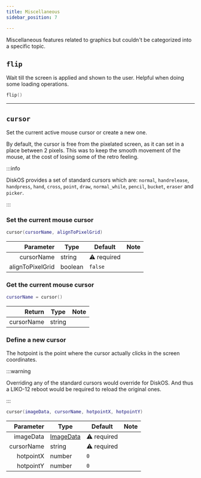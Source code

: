 ```yaml
---
title: Miscellaneous
sidebar_position: 7

---
```


Miscellaneous features related to graphics but couldn't be categorized into a specific topic.

## `flip`

Wait till the screen is applied and shown to the user. Helpful when doing some loading operations.

```lua
flip()
```

---

## `cursor`

Set the current active mouse cursor or create a new one.

By default, the cursor is free from the pixelated screen, as it can set in a place between 2 pixels.
This was to keep the smooth movement of the mouse, at the cost of losing some of the retro feeling.

:::info

DiskOS provides a set of standard cursors which are:
`normal`, `handrelease`, `handpress`, `hand`, `cross`, `point`, `draw`, `normal_while`,
`pencil`, `bucket`, `eraser` and `picker`.

:::

### Set the current mouse cursor

```lua
cursor(cursorName, alignToPixelGrid)
```

|        Parameter | Type    | Default     | Note |
|-----------------:|---------|-------------|------|
|       cursorName | string  | ⚠️ required |      |
| alignToPixelGrid | boolean | `false`     |      |

### Get the current mouse cursor

```lua
cursorName = cursor()
```

|     Return | Type   | Note |
|-----------:|--------|------|
| cursorName | string |      |

### Define a new cursor

The hotpoint is the point where the cursor actually clicks in the screen coordinates.

:::warning

Overriding any of the standard cursors would override for DiskOS.
And thus a LIKO-12 reboot would be required to reload the original ones.

:::

```lua
cursor(imageData, cursorName, hotpointX, hotpointY)
```

|  Parameter | Type        | Default     | Note |
|-----------:|-------------|-------------|------|
|  imageData | [ImageData] | ⚠️ required |      |
| cursorName | string      | ⚠️ required |      |
|  hotpointX | number      | `0`         |      |
|  hotpointY | number      | `0`         |      |


[ImageData]: ../graphics-advanced/imagedata
